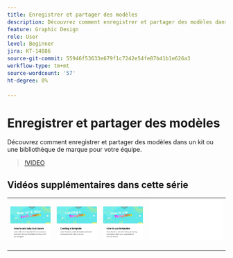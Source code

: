 ```yaml
---
title: Enregistrer et partager des modèles
description: Découvrez comment enregistrer et partager des modèles dans un kit ou une bibliothèque de marque pour votre équipe
feature: Graphic Design
role: User
level: Beginner
jira: KT-14886
source-git-commit: 55946f53633e679f1c7242e54fe07b41b1e626a3
workflow-type: tm+mt
source-wordcount: '57'
ht-degree: 0%

---
```


# Enregistrer et partager des modèles

Découvrez comment enregistrer et partager des modèles dans un kit ou une bibliothèque de marque pour votre équipe.

>[!VIDEO](https://video.tv.adobe.com/v/3427098?quality=12&learn=on&hidetitle=true)

## Vidéos supplémentaires dans cette série

<table style="table-layout:fixed">
<tr>
    <td>
            <a href="lock-layers.md">
                <img alt="Comment et pourquoi verrouiller des calques" src="assets/lock-layers.png" />
            </a>
    </td>
    <td>
         <a href="create-templates.md">
            <img alt="Création d’un modèle" src="assets/create-template.png" />
         </a>
    </td>
    <td>
            <a href="use-templates.md">
                <img alt="Utilisation des modèles" src="assets/use-templates.png" />
            </a>
    </td>
    <td>
      <img alt="Espaceur" src="../assets/Whitespacer.png" />
      <div>
      <br>
    </td>
</tr>
</table>
